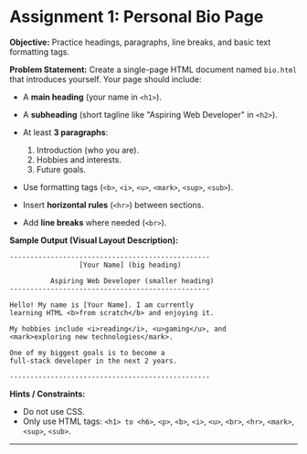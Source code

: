 # Assignment 1: **Personal Bio Page**

**Objective:** Practice headings, paragraphs, line breaks, and basic text formatting tags.

**Problem Statement:**
Create a single-page HTML document named `bio.html` that introduces yourself. Your page should include:

* A **main heading** (your name in `<h1>`).
* A **subheading** (short tagline like "Aspiring Web Developer" in `<h2>`).
* At least **3 paragraphs**:

  1. Introduction (who you are).
  2. Hobbies and interests.
  3. Future goals.
* Use formatting tags (`<b>`, `<i>`, `<u>`, `<mark>`, `<sup>`, `<sub>`).
* Insert **horizontal rules** (`<hr>`) between sections.
* Add **line breaks** where needed (`<br>`).

**Sample Output (Visual Layout Description):**

```
-------------------------------------------------
                 [Your Name] (big heading)

          Aspiring Web Developer (smaller heading)
-------------------------------------------------

Hello! My name is [Your Name]. I am currently 
learning HTML <b>from scratch</b> and enjoying it.

My hobbies include <i>reading</i>, <u>gaming</u>, and 
<mark>exploring new technologies</mark>. 

One of my biggest goals is to become a 
full-stack developer in the next 2 years.

-------------------------------------------------
```

**Hints / Constraints:**

* Do not use CSS.
* Only use HTML tags: `<h1> to <h6>`, `<p>`, `<b>`, `<i>`, `<u>`, `<br>`, `<hr>`, `<mark>`, `<sup>`, `<sub>`.

---
